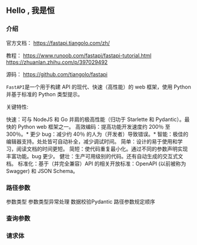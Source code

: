 ## Hello , 我是恒



### 介绍
官方文档： https://fastapi.tiangolo.com/zh/

教程：
https://www.runoob.com/fastapi/fastapi-tutorial.html
https://zhuanlan.zhihu.com/p/397029492

源码： https://github.com/tiangolo/fastapi

`FastAPI`是一个用于构建 API 的现代、快速（高性能）的 web 框架，使用 Python 并基于标准的 Python 类型提示。

关键特性:

快速：可与 NodeJS 和 Go 并肩的极高性能（归功于 Starlette 和 Pydantic）。最快的 Python web 框架之一。
高效编码：提高功能开发速度约 200％ 至 300％。*
更少 bug：减少约 40％ 的人为（开发者）导致错误。*
智能：极佳的编辑器支持。处处皆可自动补全，减少调试时间。
简单：设计的易于使用和学习，阅读文档的时间更短。
简短：使代码重复最小化。通过不同的参数声明实现丰富功能。bug 更少。
健壮：生产可用级别的代码。还有自动生成的交互式文档。
标准化：基于（并完全兼容）API 的相关开放标准：OpenAPI (以前被称为 Swagger) 和 JSON Schema。

### 路径参数

参数类型
参数类型异常处理
数据校验Pydantic
路径参数规定顺序

### 查询参数


### 请求体



